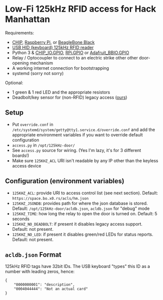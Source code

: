 # Low-Fi 125kHz RFID access for Hack Manhattan

Requirements:

* [CHIP](http://getchip.com/), [Raspberry Pi](https://www.raspberrypi.org/), or
  [BeagleBone Black](https://beagleboard.org/black)
* [USB HID (keyboard) 125kHz RFID reader](https://www.amazon.com/Reader-LANMU-125khz-Contactless-Proximity/dp/B07B7H6CQ2/)
* Python 3 & [CHIP_IO.GPIO](https://github.com/xtacocorex/CHIP_IO/),
  [RPi.GPIO](https://pypi.org/project/RPi.GPIO/) or
  [Adafruit_BBIO.GPIO](https://github.com/adafruit/adafruit-beaglebone-io-python)
* Relay / Optocoupler to connect to an electric strike other other door-opening
  mechanism
* A working internet connection for bootstrapping
* systemd (sorry not sorry)

Optional:

* 1 green & 1 red LED and the appropriate resistors
* Deadbolt/key sensor for (non-RFID) legacy access
  ([ours](https://www.amazon.com/gp/product/B01I57HIJ0/))

## Setup

* Put `override.conf` in `/etc/systemd/system/getty@tty1.service.d/override.conf`
  and add the appropriate environment variables if you want to override default
  configuration
* `access.py` in `/opt/125kHz-door/`
* See `access.py` source for wiring. (Yes I'm lazy, it's for 3 different
  boards!)
* Make sure `125KHZ_ACL` URI isn't readable by any IP other than the keyless
  access device

## Configuration (environment variables)

* `125KHZ_ACL`: provide URI to access control list (see next section). Default:
  `https://space.bo.x0.rs/acls/hm.json`
* `125KHZ_JSONDB`: provides path for where the json database is stored.
   Default: `/opt/125kHz-door/acldb.json`, `acldb.json` for "debug" mode
* `125KHZ_TIME`: how long the relay to open the door is turned on. Default: 5
  seconds
* `125KHZ_NO_DEADBOLT`: if present it disables legacy access support. Default:
   not present.
* `125KHZ_NO_LED`: if present it disables green/red LEDs for status reports.
  Default: not present.

## `acldb.json` Format

125kHz RFID tags have 32bit IDs. The USB keyboard "types" this ID as a number
with leading zeros, hence:

    {
        "0000000001": "description",
        "0004044444": "Not an actual card"
    }
